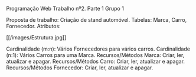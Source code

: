 Programação Web
Trabalho nº2. Parte 1
Grupo 1

Proposta de trabalho: Criação de stand automóvel.
Tabelas: Marca, Carro, Fornecedor.
Atributos:

[[/images/Estrutura.jpg]]


Cardinalidade (m:n): Vários Fornecedores para vários carros.
Cardinalidade (n:1): Vários Carros para uma Marca.
Recursos/Métodos Marca: Criar, ler, atualizar e apagar.
Recursos/Métodos Carro: Criar, ler, atualizar e apagar.
Recursos/Métodos Fornecedor: Criar, ler, atualizar e apagar.

